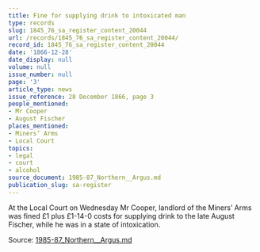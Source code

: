 ```yaml
---
title: Fine for supplying drink to intoxicated man
type: records
slug: 1845_76_sa_register_content_20044
url: /records/1845_76_sa_register_content_20044/
record_id: 1845_76_sa_register_content_20044
date: '1866-12-28'
date_display: null
volume: null
issue_number: null
page: '3'
article_type: news
issue_reference: 28 December 1866, page 3
people_mentioned:
- Mr Cooper
- August Fischer
places_mentioned:
- Miners’ Arms
- Local Court
topics:
- legal
- court
- alcohol
source_document: 1985-87_Northern__Argus.md
publication_slug: sa-register
---
```


At the Local Court on Wednesday Mr Cooper, landlord of the Miners’ Arms was fined £1 plus £1-14-0 costs for supplying drink to the late August Fischer, while he was in a state of intoxication.

Source: [1985-87_Northern__Argus.md](/downloads/markdown/1985-87_Northern__Argus.md)
